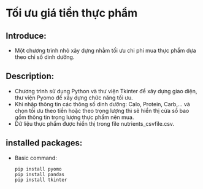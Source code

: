 # Tối ưu giá tiền thực phẩm
## Introduce:
 - Một chương trình nhỏ xây dựng nhằm tối ưu chi phí mua thực phẩm dựa theo chỉ số dinh dưỡng.
## Description:
 - Chương trình sử dụng Python và thư viện Tkinter để xây dựng giao diện, thư viện Pyomo để xây dựng chức năng tối ưu.
 - Khi nhập thông tin các thông số dinh dưỡng: Calo, Protein, Carb,... và chọn tối ưu theo tiền hoặc theo trọng lượng thì sẽ hiển thị cửa sổ bao gồm thông tin trọng lượng thực phẩm nên mua.
 - Dữ liệu thực phẩm được hiển thị trong file nutrients_csvfile.csv.
## installed packages:
* Basic command:
  ```
  pip install pyomo
  pip install pandas
  pip install tkinter
  ```
